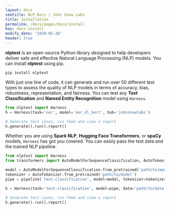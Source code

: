 ```yaml
---
layout: docs
seotitle: NLP Docs | John Snow Labs
title: Installation
permalink: /docs/pages/docs/install
key: docs-install
modify_date: "2020-05-26"
header: true
---
```


<div class="main-docs" markdown="1"><div class="h3-box" markdown="1">

**nlptest** is an open-source Python library designed to help developers deliver safe and effective Natural Language Processing (NLP) models.
You can install **nlptest** using pip.

```shell 
pip install nlptest
```

With just one line of code, it can generate and run over 50 different test types to assess the quality of NLP models in terms of accuracy, bias, robustness, representation, and fairness.
You can test any **Text Classification** and **Named Entity Recognition** model using ``Harness``.

```python
from nlptest import Harness
h = Harness(task='ner', model='ner_dl_bert', hub='johnsnowlabs')

# Generate test cases, run them and view a report
h.generate().run().report()
```

Whether you are using **Spark NLP**, **Hugging Face Transformers**, or **spaCy** models, ``Harness`` has got you covered.
You can easily pass the test data and the trained NLP pipeline.
```python
from nlptest import Harness
from transformers import AutoModelForSequenceClassification, AutoTokenizer, pipeline

model = AutoModelForSequenceClassification.from_pretrained('path/to/model')
tokenizer = AutoTokenizer.from_pretrained('path/to/model')
pipe = pipeline('text-classification', model=model, tokenizer=tokenizer)

h = Harness(task='text-classification', model=pipe, data='path/to/data.csv')

# Generate test cases, run them and view a report
h.generate().run().report()
```

</div></div>